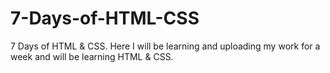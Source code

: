 # 7-Days-of-HTML-CSS
7 Days of HTML &amp; CSS. Here I will be learning and uploading my work for a week and will be learning HTML &amp; CSS.
